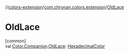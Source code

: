 //[colors-extension](../../index.md)/[com.chrynan.colors.extension](index.md)/[OldLace](-old-lace.md)

# OldLace

[common]\
val [Color.Companion](../../../colors-core/colors-core/com.chrynan.colors/-color/-companion/index.md).[OldLace](-old-lace.md): [HexadecimalColor](../../../colors-core/colors-core/com.chrynan.colors/-hexadecimal-color/index.md)
